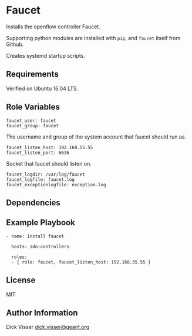 Faucet
======

Installs the openflow controller Faucet.

Supporting python modules are installed with `pip`, and `faucet` itself from Github.

Creates systemd startup scripts.



Requirements
------------

Verified on Ubuntu 16.04 LTS.


Role Variables
--------------

    faucet_user: faucet
    faucet_group: faucet
    
The username and group of the system account that faucet should run as.

    faucet_listen_host: 192.168.55.55
    faucet_listen_port: 6636
    
Socket that faucet should listen on.

    faucet_logdir: /var/log/faucet
    faucet_logfile: faucet.log
    faucet_exceptionlogfile: exception.log
    

Dependencies
------------

Example Playbook
----------------


    - name: Install faucet

      hosts: sdn-controllers

      roles:
      - { role: faucet, faucet_listen_host: 192.168.55.55 }

License
-------

MIT

Author Information
------------------

Dick Visser <dick.visser@geant.org>
